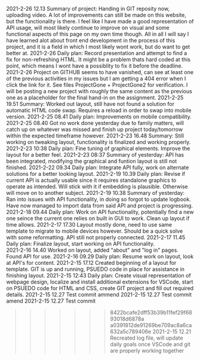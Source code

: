 2021-2-26 12.13 Summary of project: Handing in GIT reposity now, uploading video. A lot of improvements can still be made on this website, but the functionality is there. I feel like I have made a good representation of API usage, will most likely continue to improve on visual and some functional aspects of this page on my own time though. All in all I will say I have learned alot about front end development in the process of this project, and it is a field in which I most likely wont work, but do want to get better at.
2021-2-26 Daily plan: Record presentation and attempt to find a fix for non-refreshing HTML. It might be a problem thats hard coded at this point, which means I wont have a possiblity to fix it before the deadline.
2021-2-26 Project on GITHUB seems to have vanished, can see at least one of the previous activities in my issues but I am getting a 404 error when I click the link for it. See files ProjectGone + ProjectGone2 for verification. I will be posting a new project with roughly the same content as the previous one as a placeholder for the final hand-in on the assignment.
2021-2-25 19.51 Summary: Worked out layout, still have not found a solution for automatic HTML code swap. Requires a reload in order to swap into mobile version.
2021-2-25 08.41 Daily plan: Improvements on mobile compatibility.  
2021-2-25 08.40 Got no work done yesterday due to family matters, will catch up on whatever was missed and finish up project today/tomorrow within the expected timeframe however.
2021-2-23 16.48 Summary: Still working on tweaking layout, functionality is finalized and working properly.
2021-2-23 10:38 Daily plan: Fine tuning of graphical elements. Improve the layout for a better feel.
2021-2-23 08:37 Summary of yesterday: API has been integrated, modifying the graphical and funtion layout is still not finished. 
2021-2-22 09.34 Daily plan: Integrate API fully, work on alternate solutions for a better looking layout.
2021-2-19 10.39 Daily plan: Revise if current API is actually usable since it requires standalone graphics to operate as intended. Will stick with it if embedding is plausible. Otherwise will move on to another subject.
2021-2-19 10.38 Summary of yesterday: Ran into issues with API functionality, in doing so forgot to update logbook. Have now managed to import data from said API and project is progressing.
2021-2-18 09.44 Daily plan: Work on API functionality, potentially find a new one seince the current one relies on built in GUI to work. Clean up layout if time allows. 
2021-2-17 17.30 Layout mostly done, need to use same template to migrate to mobile devices however. Should be a quick solve with some reformatting. API still not properly connected.
2021-2-17 11.45 Daily plan: Finalize layout, start working on API functionality.  
2021-2-16 14.40 Worked on layout, added "about" and "log in" pages. Found API for use.
2021-2-16 09.29 Daily plan: Resume work on layout, look at API's for content.
2021-2-15 17.12 Created beginning of a layout for template. GIT is up and running, PSUEDO code in place for assistance in finishing layout.
2021-2-15 12:43 Daily plan: Create visual representation of webpage design, localize and install additional extensions for VSCode, start on PSUEDO code for HTML and CSS, create GIT project and fill out required details.
2021-2-15 12.27 Test commit ammend
2021-2-15 12.27 Test commit amend
2021-2-15 12.27 Test commit
>>>>>>> 8422bcafe2dff53b39b11fef29f6893018d6878a
>>>>>>> a0391812de91269be709ac8a6ca632a5c789406e
2021-2-15 12.21 Recreated log file, will update daily goals once VSCode and git are properly working together

